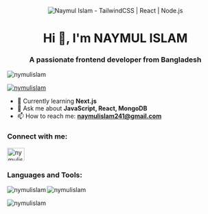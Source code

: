 <!-- Animated Banner -->
<p align="center">
  <img src="https://your-animated-banner-url" alt="Naymul Islam - TailwindCSS | React | Node.js" />
</p>

<!-- Header -->
<h1 align="center">Hi 👋, I'm NAYMUL ISLAM</h1>
<h3 align="center">A passionate frontend developer from Bangladesh</h3>

<!-- Profile Views -->
<p align="left">
  <img src="https://komarev.com/ghpvc/?username=nymulislam&label=Profile%20views&color=0e75b6&style=flat" alt="nymulislam" />
</p>

<!-- GitHub Trophies -->
<p align="left">
  <a href="https://github.com/ryo-ma/github-profile-trophy">
    <img src="https://github-profile-trophy.vercel.app/?username=nymulislam" alt="nymulislam" />
  </a>
</p>

<!-- Learning, Expertise, and Contact Information -->
- 🌱 Currently learning **Next.js**
- 💬 Ask me about **JavaScript, React, MongoDB**
- 📫 How to reach me: **naymulislam241@gmail.com**

<!-- Connect with Me -->
<h3 align="left">Connect with me:</h3>
<p align="left">
  <a href="https://linkedin.com/in/nymulislam" target="blank">
    <img align="center" src="https://raw.githubusercontent.com/rahuldkjain/github-profile-readme-generator/master/src/images/icons/Social/linked-in-alt.svg" alt="nymulislam" height="30" width="40" />
  </a>
</p>

<!-- Languages and Tools -->
<h3 align="left">Languages and Tools:</h3>
<p align="left">
  <!-- Add your icons here -->
</p>

<!-- GitHub Stats -->
<p align="left">
  <img align="left" src="https://github-readme-stats.vercel.app/api/top-langs?username=nymulislam&show_icons=true&locale=en&layout=compact" alt="nymulislam" />
</p>

<p align="left">
  <img align="center" src="https://github-readme-stats.vercel.app/api?username=nymulislam&show_icons=true&locale=en" alt="nymulislam" />
</p>

<p align="left">
  <img align="center" src="https://github-readme-streak-stats.herokuapp.com/?user=nymulislam&" alt="nymulislam" />
</p>
